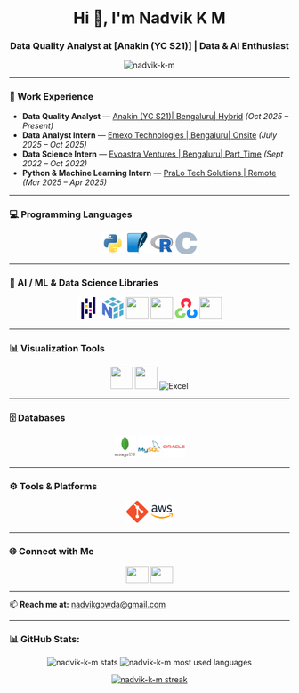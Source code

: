 <h1 align="center">Hi 👋, I'm Nadvik K M</h1>
<h3 align="center">Data Quality Analyst at [Anakin (YC S21)] | Data & AI Enthusiast</h3>

<p align="center">
  <img src="https://komarev.com/ghpvc/?username=nadvik-k-m&label=Profile%20views&color=0e75b6&style=flat" alt="nadvik-k-m" />
</p>

---

### 💼 Work Experience
- **Data Quality Analyst** — [Anakin (YC S21)| Bengaluru| Hybrid](https://www.anakin.company) *(Oct 2025 – Present)*  
- **Data Analyst Intern** — [Emexo Technologies | Bengaluru| Onsite](https://emexotechnologies.com) *(July 2025 – Oct 2025)*  
- **Data Science Intern** — [Evoastra Ventures | Bengaluru| Part_Time](https://www.evoastra.com) *(Sept 2022 – Oct 2022)*  
- **Python & Machine Learning Intern** — [PraLo Tech Solutions | Remote](https://pralotech.com) *(Mar 2025 – Apr 2025)*

---

### 💻 Programming Languages
<p align="center">
  <img src="https://raw.githubusercontent.com/devicons/devicon/master/icons/python/python-original.svg" width="40" height="40"/>
  <img src="https://raw.githubusercontent.com/devicons/devicon/master/icons/sqlite/sqlite-original.svg" width="40" height="40"/>
  <img src="https://raw.githubusercontent.com/devicons/devicon/master/icons/r/r-original.svg" width="40" height="40"/>
  <img src="https://raw.githubusercontent.com/devicons/devicon/master/icons/c/c-original.svg" width="40" height="40"/>
</p>

---

### 🤖 AI / ML & Data Science Libraries
<p align="center">
  <img src="https://raw.githubusercontent.com/devicons/devicon/master/icons/pandas/pandas-original.svg" width="40" height="40"/>
  <img src="https://raw.githubusercontent.com/devicons/devicon/master/icons/numpy/numpy-original.svg" width="40" height="40"/>
  <img src="https://upload.wikimedia.org/wikipedia/commons/0/05/Scikit_learn_logo_small.svg" width="40" height="40"/>
  <img src="https://www.vectorlogo.zone/logos/tensorflow/tensorflow-icon.svg" width="40" height="40"/>
  <img src="https://raw.githubusercontent.com/devicons/devicon/master/icons/opencv/opencv-original.svg" width="40" height="40"/>
  <img src="https://www.vectorlogo.zone/logos/pytorch/pytorch-icon.svg" width="40" height="40"/>
</p>

---

### 📊 Visualization Tools
<p align="center">
  <img src="https://upload.wikimedia.org/wikipedia/commons/c/cf/New_Power_BI_Logo.svg" width="40" height="40"/>
  <img src="https://cdn.worldvectorlogo.com/logos/tableau-software.svg" width="40" height="40"/>
  <img src="https://cdn-icons-png.flaticon.com/512/888/888879.png" width="40" height="40" alt="Excel"/>
</p>

---

### 🗄️ Databases
<p align="center">
  <img src="https://raw.githubusercontent.com/devicons/devicon/master/icons/mongodb/mongodb-original-wordmark.svg" width="40" height="40"/>
  <img src="https://raw.githubusercontent.com/devicons/devicon/master/icons/mysql/mysql-original-wordmark.svg" width="40" height="40"/>
  <img src="https://raw.githubusercontent.com/devicons/devicon/master/icons/oracle/oracle-original.svg" width="40" height="40"/>
</p>

---

### ⚙️ Tools & Platforms
<p align="center">
  <img src="https://raw.githubusercontent.com/devicons/devicon/master/icons/git/git-original.svg" width="40" height="40"/>
  <img src="https://raw.githubusercontent.com/devicons/devicon/master/icons/amazonwebservices/amazonwebservices-original-wordmark.svg" width="40" height="40"/>
</p>

---

### 🌐 Connect with Me
<p align="center">
<a href="https://www.linkedin.com/in/nadvik-k-m" target="blank"><img align="center" src="https://raw.githubusercontent.com/rahuldkjain/github-profile-readme-generator/master/src/images/icons/Social/linked-in-alt.svg" height="30" width="40" /></a>
<a href="https://instagram.com/mr_.nadvik._" target="blank"><img align="center" src="https://raw.githubusercontent.com/rahuldkjain/github-profile-readme-generator/master/src/images/icons/Social/instagram.svg" height="30" width="40" /></a>
</p>


---

📫 **Reach me at:** [nadvikgowda@gmail.com](mailto:nadvikgowda@gmail.com)

---

<h3 align="left">📊 GitHub Stats:</h3>

<p align="center">
  <img src="https://github-readme-stats.vercel.app/api?username=nadvik-k-m&show_icons=true&theme=tokyonight" alt="nadvik-k-m stats" height="180"/>
  <img src="https://github-readme-stats.vercel.app/api/top-langs/?username=nadvik-k-m&layout=compact&theme=tokyonight" alt="nadvik-k-m most used languages" height="180"/>
</p>


<p align="center">
  <a href="https://github.com/nadvik-k-m">
    <img src="https://github-readme-streak-stats.herokuapp.com/?user=nadvik-k-m&theme=tokyonight" alt="nadvik-k-m streak" />
    
  </a>
</p>
